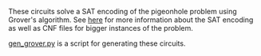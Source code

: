 These circuits solve a SAT encoding of the pigeonhole problem using Grover's algorithm.
See [here](https://user.it.uu.se/~tjawe125/software/pigeonhole/) for more information about the SAT encoding
as well as CNF files for bigger instances of the problem.

[gen_grover.py](gen_grover.py) is a script for generating these circuits.